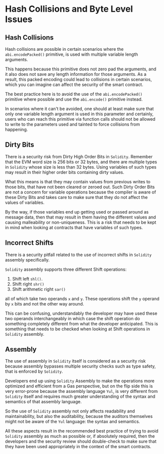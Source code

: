 # Hash Collisions and Byte Level Issues

## Hash Collisions

Hash collisions are possible in certain scenarios where the `abi.encodePacked()` primitive, is used with multiple variable length arguments. 

This happens because this primitive does not zero pad the arguments, and it also does not save any length information for those arguments. As a result, this packed encoding could lead to collisions in certain scenarios, which you can imagine can affect the security of the smart contract.

The best practice here is to avoid the use of the `abi.encodePacked()` primitive where possible and use the `abi.encode()` primitive instead. 

In scenarios where it can't be avoided, one should at least make sure that only one variable length argument is used in this parameter and certainly, users who can reach this primitive via function calls should not be allowed to write to the parameters used and tainted to force collisions from happening.

## Dirty Bits

There is a security risk from Dirty High Order Bits in `Solidity`. Remember that the EVM word size is 256 bits or 32 bytes, and there are multiple types in `Solidity` whose size is less than 32 bytes. Using variables of such types may result in their higher order bits containing dirty values.

What this means is that they may contain values from previous writes to those bits, that have not been cleared or zeroed out. Such Dirty Order Bits are not a concern for variable operations because the compiler is aware of these Dirty Bits and takes care to make sure that they do not affect the values of variables. 

By the way, if those variables end up getting used or passed around as message data, then that may result in them having the different values and causing malleability or non-uniqueness. This is a risk that needs to be kept in mind when looking at contracts that have variables of such types.

## Incorrect Shifts

There is a security pitfall related to the use of incorrect shifts in `Solidity` assembly specifically.

`Solidity` assembly supports three different Shift operations:

1. Shift left `shl()`.
2. Shift right `shr()`
3. Shift arithmetic right `sar()`

all of which take two operands `x` and `y`. These operations shift the `y` operand by `x` bits and not the other way around. 

This can be confusing, understandably the developer may have used these two operands interchangeably in which case the shift operation do something completely different from what the developer anticipated. This is something that needs to be checked when looking at Shift operations in `Solidity` assembly.

## Assembly

The use of assembly in `Solidity` itself is considered as a security risk because assembly bypasses multiple security checks such as type safety, that is enforced by `Solidity`.

Developers end up using `Solidity` Assembly to make the operations more optimized and efficient from a Gas perspective, but on the flip side this is very error-prone because the assembly language `Yul`, is very different from `Solidity` itself and requires much greater understanding of the syntax and semantics of that assembly language.

So the use of `Solidity` assembly not only affects readability and maintainability, but also the auditability, because the auditors themselves might not be aware of the `Yul` language: the syntax and semantics. 

All these aspects result in the recommended best practice of trying to avoid `Solidity` assembly as much as possible or, if absolutely required, then the developers and the security review should double-check to make sure that they have been used appropriately in the context of the smart contracts.